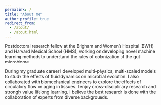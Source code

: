 ```yaml
---
permalink: /
title: "About me"
author_profile: true
redirect_from: 
  - /about/
  - /about.html
---
```


Postdoctoral research fellow at the Brigham and Women’s Hospital (BWH) and Harvard Medical School (HMS), working on developing novel machine learning methods to understand the rules of colonization of the gut microbiome. 

During my graduate career I developed multi-physics, multi-scaled models to study the effects of fluid dynamics on microbial evolution. I also collaborated with biomechanical engineers to explore the effects of circulatory flow on aging in tissues. I enjoy cross-disciplinary research and strongly value lifelong learning. I believe the best research is done with the collaboration of experts from diverse backgrounds.
